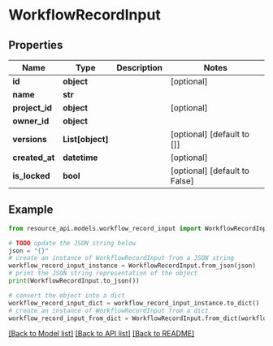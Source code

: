 # WorkflowRecordInput


## Properties

Name | Type | Description | Notes
------------ | ------------- | ------------- | -------------
**id** | **object** |  | [optional] 
**name** | **str** |  | 
**project_id** | **object** |  | [optional] 
**owner_id** | **object** |  | 
**versions** | **List[object]** |  | [optional] [default to []]
**created_at** | **datetime** |  | [optional] 
**is_locked** | **bool** |  | [optional] [default to False]

## Example

```python
from resource_api.models.workflow_record_input import WorkflowRecordInput

# TODO update the JSON string below
json = "{}"
# create an instance of WorkflowRecordInput from a JSON string
workflow_record_input_instance = WorkflowRecordInput.from_json(json)
# print the JSON string representation of the object
print(WorkflowRecordInput.to_json())

# convert the object into a dict
workflow_record_input_dict = workflow_record_input_instance.to_dict()
# create an instance of WorkflowRecordInput from a dict
workflow_record_input_from_dict = WorkflowRecordInput.from_dict(workflow_record_input_dict)
```
[[Back to Model list]](../README.md#documentation-for-models) [[Back to API list]](../README.md#documentation-for-api-endpoints) [[Back to README]](../README.md)


